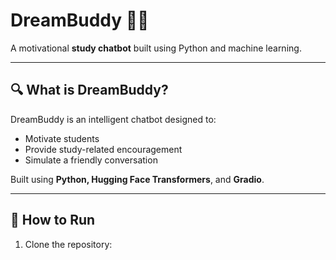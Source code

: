 # DreamBuddy 💬✨  
A motivational **study chatbot** built using Python and machine learning.

---

## 🔍 What is DreamBuddy?  
DreamBuddy is an intelligent chatbot designed to:
- Motivate students
- Provide study-related encouragement
- Simulate a friendly conversation

Built using **Python, Hugging Face Transformers**, and **Gradio**.

---

## 🚀 How to Run  
1. Clone the repository:
